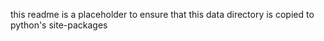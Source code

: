 this readme is a placeholder to ensure that this data directory is copied to python's site-packages
